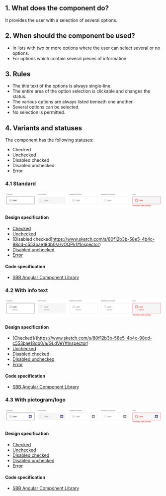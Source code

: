 ## 1. What does the component do?
It provides the user with a selection of several options.

## 2. When should the component be used?
* In lists with two or more options where the user can select several or no options.
* For options which contain several pieces of information.

## 3. Rules
* The title text of the options is always single-line.
* The entire area of the option selection is clickable and changes the status.
* The various options are always listed beneath one another.
* Several options can be selected.
* No selection is permitted.

## 4. Variants and statuses
The component has the following statuses:
* Checked
* Unchecked
* Disabled checked
* Disabled unchecked
* Error

### 4.1 Standard
![Image of the checkbox panel component in the standard variant](https://raw.githubusercontent.com/sbb-design-systems/design-system-website-documentation/master/documentation/components/checkboxpanel/images/checkboxpanel_default.png 'class: image')

#### Design specification
* [Checked](https://www.sketch.com/s/80f12b3b-58e5-4b4c-98cd-c553bae18db0/a/ZAnz7v#Inspector)
* [Unchecked](https://www.sketch.com/s/80f12b3b-58e5-4b4c-98cd-c553bae18db0/a/J9JwmM#Inspector)
* [Disabled checked]https://www.sketch.com/s/80f12b3b-58e5-4b4c-98cd-c553bae18db0/a/vOQPk1#Inspector)
* [Disabled unchecked](https://www.sketch.com/s/80f12b3b-58e5-4b4c-98cd-c553bae18db0/a/4e5z8x#Inspector)
* [Error](https://www.sketch.com/s/80f12b3b-58e5-4b4c-98cd-c553bae18db0/a/ewdAWz#Inspector)

#### Code specification
* [SBB Angular Component Library](https://angular.app.sbb.ch/angular/components/checkbox-panel?variant=standard)

### 4.2 With info text
![Image of the checkbox panel component with additional information text](https://raw.githubusercontent.com/sbb-design-systems/design-system-website-documentation/master/documentation/components/checkboxpanel/images/checkboxpanel_infotext.png 'class: image')

#### Design specification
* [Checked]((https://www.sketch.com/s/80f12b3b-58e5-4b4c-98cd-c553bae18db0/a/GLdVeY#Inspector)
* [Unchecked](https://www.sketch.com/s/80f12b3b-58e5-4b4c-98cd-c553bae18db0/a/OzREl8#Inspector)
* [Disabled checked](https://www.sketch.com/s/80f12b3b-58e5-4b4c-98cd-c553bae18db0/a/mjKVez#Inspector)
* [Disabled unchecked](https://www.sketch.com/s/80f12b3b-58e5-4b4c-98cd-c553bae18db0/a/DKwRJq#Inspector)
* [Error](https://www.sketch.com/s/80f12b3b-58e5-4b4c-98cd-c553bae18db0/a/apaO7v#Inspector)

#### Code specification
* [SBB Angular Component Library](https://angular.app.sbb.ch/angular/components/checkbox-panel?variant=standard)

### 4.3 With pictogram/logo
![Image of the checkbox panel image with additional pictogram or logo](https://raw.githubusercontent.com/sbb-design-systems/design-system-website-documentation/master/documentation/components/checkboxpanel/images/checkboxpanel_picto.png 'class: image')

#### Design specification
* [Checked](https://www.sketch.com/s/80f12b3b-58e5-4b4c-98cd-c553bae18db0/a/ApRlEz#Inspector)
* [Unchecked](https://www.sketch.com/s/80f12b3b-58e5-4b4c-98cd-c553bae18db0/a/0Z7b8O#Inspector)
* [Disabled checked](https://www.sketch.com/s/80f12b3b-58e5-4b4c-98cd-c553bae18db0/a/lgGp44#Inspector)
* [Disabled unchecked](https://www.sketch.com/s/80f12b3b-58e5-4b4c-98cd-c553bae18db0/a/kPQ1v9#Inspector)
* [Error](https://www.sketch.com/s/80f12b3b-58e5-4b4c-98cd-c553bae18db0/a/ozDKOx#Inspector)

#### Code specification
* [SBB Angular Component Library](https://angular.app.sbb.ch/angular/components/checkbox-panel?variant=standard)